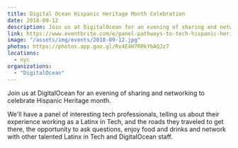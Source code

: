```yaml
---
title: Digital Ocean Hispanic Heritage Month Celebration
date: 2018-09-12
description: Join us at DigitalOcean for an evening of sharing and networking to celebrate Hispanic Heritage month.
link: https://www.eventbrite.com/e/panel-pathways-to-tech-hispanic-heritage-month-celebration-at-digitalocean-tickets-49340119626#
image: "/assets/img/events/2018-09-12.jpg"
photos: https://photos.app.goo.gl/Rv4E4H7RRkYbAQJz7
locations:
  - nyc
organizations:
  - "DigitalOcean"
---
```


Join us at DigitalOcean for an evening of sharing and networking to celebrate Hispanic Heritage month.

We'll have a panel of interesting tech professionals, telling us about their experience working as a Latinx in Tech, and the roads they traveled to get there, the opportunity to ask questions, enjoy food and drinks and network with other talented Latinx in Tech and DigitalOcean staff.
